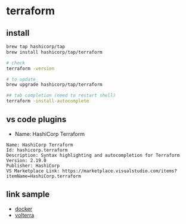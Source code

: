 # terraform

## install

```sh
brew tap hashicorp/tap
brew install hashicorp/tap/terraform

# check
terraform -version

# to update
brew upgrade hashicorp/tap/terraform

## tab completion (need to restart shell)
terraform -install-autocomplete
```

## vs code plugins

- Name: HashiCorp Terraform

```text
Name: HashiCorp Terraform
Id: hashicorp.terraform
Description: Syntax highlighting and autocompletion for Terraform
Version: 2.19.0
Publisher: HashiCorp
VS Marketplace Link: https://marketplace.visualstudio.com/items?itemName=HashiCorp.terraform
```

## link sample

- [docker](./docker/README.md)
- [volterra](./volterra/README.md)
